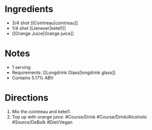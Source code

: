 # Ingredients
- 3/4 shot [[Cointreau|cointreau]]
- 1/4 shot [[Jenever|ketel1]]
- [[Orange Juice|Orange juice]]
# Notes
- 1 serving
- Requirements: [[Longdrink Glass|longdrink glass]]
- Contains 5.17% ABV
# Directions
1. Mix the cointreau and ketel1.
2. Top up with orange juice.
#Course/Drink #Course/Drink/Alcoholic #Source/DeBolk #Diet/Vegan 